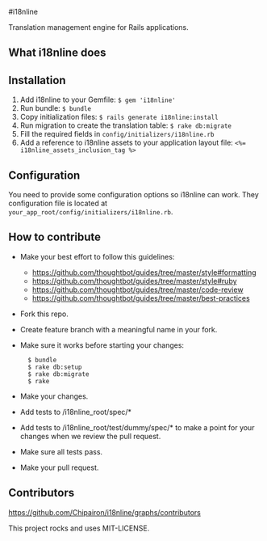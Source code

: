 #i18nline

Translation management engine for Rails applications.

## What i18nline does


## Installation

1. Add i18nline to your Gemfile: `$ gem 'i18nline'`
2. Run bundle: `$ bundle`
3. Copy initialization files: `$ rails generate i18nline:install`
4. Run migration to create the translation table: `$ rake db:migrate`
5. Fill the required fields in `config/initializers/i18nline.rb`
6. Add a reference to i18nline assets to your application layout file: `<%= i18nline_assets_inclusion_tag %>`

## Configuration
You need to provide some configuration options so i18nline can work. They configuration file is located at `your_app_root/config/initializers/i18nline.rb`.

## How to contribute

* Make your best effort to follow this guidelines:
    * https://github.com/thoughtbot/guides/tree/master/style#formatting
    * https://github.com/thoughtbot/guides/tree/master/style#ruby
    * https://github.com/thoughtbot/guides/tree/master/code-review
    * https://github.com/thoughtbot/guides/tree/master/best-practices
* Fork this repo.
* Create feature branch with a meaningful name in your fork.
* Make sure it works before starting your changes:

        $ bundle
        $ rake db:setup
        $ rake db:migrate
        $ rake
* Make your changes.
* Add tests to /i18nline_root/spec/*
* Add tests to /i18nline_root/test/dummy/spec/* to make a point for your changes when we review the pull request.
* Make sure all tests pass.
* Make your pull request.

## Contributors
https://github.com/Chipairon/i18nline/graphs/contributors


This project rocks and uses MIT-LICENSE.
